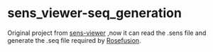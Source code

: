 # sens_viewer-seq_generation

Original project from [sens-viewer](https://github.com/martinruenz/sens-viewer) ,now it can read the .sens file and generate the .seq file required by [Rosefusion](https://github.com/jzhzhang/ROSEFusion).
